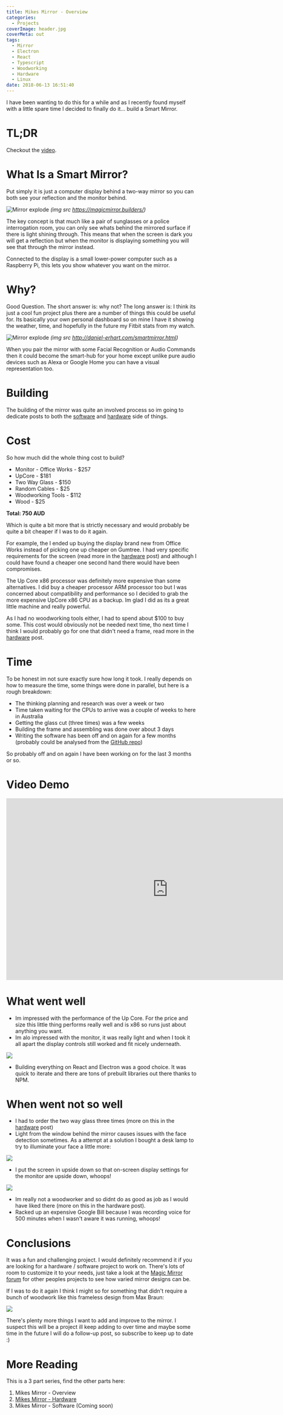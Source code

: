 ```yaml
---
title: Mikes Mirror - Overview
categories:
  - Projects
coverImage: header.jpg
coverMeta: out
tags:
  - Mirror
  - Electron
  - React
  - Typescript
  - Woodworking
  - Hardware
  - Linux
date: 2018-06-13 16:51:40
---
```


I have been wanting to do this for a while and as I recently found myself with a little spare time I decided to finally do it... build a Smart Mirror.

<!-- more -->

# TL;DR

Checkout the [video](#video).

# What Is a Smart Mirror?

Put simply it is just a computer display behind a two-way mirror so you can both see your reflection and the monitor behind.

![Mirror explode](./mirrorexplode.jpg)
*(img src https://magicmirror.builders/)*

The key concept is that much like a pair of sunglasses or a police interrogation room, you can only see whats behind the mirrored surface if there is light shining through. This means that when the screen is dark you will get a reflection but when the monitor is displaying something you will see that through the mirror instead.

Connected to the display is a small lower-power computer such as a Raspberry Pi, this lets you show whatever you want on the mirror.

# Why?

Good Question. The short answer is: why not? The long answer is: I think its just a cool fun project plus there are a number of things this could be useful for. Its basically your own personal dashboard so on mine I have it showing the weather, time, and hopefully in the future my Fitbit stats from my watch.

![Mirror explode](./healthmock.jpg)
*(img src http://daniel-erhart.com/smartmirror.html)*

When you pair the mirror with some Facial Recognition or Audio Commands then it could become the smart-hub for your home except unlike pure audio devices such as Alexa or Google Home you can have a visual representation too.

# Building

The building of the mirror was quite an involved process so im going to dedicate posts to both the [software](/projects/mikes-mirror-software/) and [hardware](/projects/mikes-mirror-hardware/) side of things.

# Cost

So how much did the whole thing cost to build? 

* Monitor - Office Works - $257
* UpCore - $181
* Two Way Glass - $150
* Random Cables - $25
* Woodworking Tools - $112
* Wood - $25

**Total: 750 AUD**

Which is quite a bit more that is strictly necessary and would probably be quite a bit cheaper if I was to do it again. 

For example, the I ended up buying the display brand new from Office Works instead of picking one up cheaper on Gumtree. I had very specific requirements for the screen (read more in the [hardware](/projects/mikes-mirror-hardware/) post) and although I could have found a cheaper one second hand there would have been compromises.

The Up Core x86 processor was definitely more expensive than some alternatives. I did buy a cheaper processor ARM processor too but I was concerned about compatibility and performance so I decided to grab the more expensive UpCore x86 CPU as a backup. Im glad I did as its a great little machine and really powerful.

As I had no woodworking tools either, I had to spend about $100 to buy some. This cost would obviously not be needed next time, tho next time I think I would probably go for one that didn't need a frame, read more in the [hardware](/projects/mikes-mirror-hardware/) post.

# Time

To be honest im not sure exactly sure how long it took. I really depends on how to measure the time, some things were done in parallel, but here is a rough breakdown:

* The thinking planning and research was over a week or two
* Time taken waiting for the CPUs to arrive was a couple of weeks to here in Australia
* Getting the glass cut (three times) was a few weeks
* Building the frame and assembling was done over about 3 days
* Writing the software has been off and on again for a few months (probably could be analysed from the [GitHub repo](https://github.com/mikecann/mikes-mirror))

So probably off and on again I have been working on for the last 3 months or so.

# <a name="video"></a> Video Demo

<iframe width="853" height="480" src="https://www.youtube.com/embed/FHjZnk6JYVQ" frameborder="0" allow="autoplay; encrypted-media" allowfullscreen></iframe>

# What went well

* Im impressed with the performance of the Up Core. For the price and size this little thing performs really well and is x86 so runs just about anything you want.
* Im alo impressed with the monitor, it was really light and when I took it all apart the display controls still worked and fit nicely underneath.

[![](./bottom-controls.jpg)](./bottom-controls.jpg)

* Building everything on React and Electron was a good choice. It was quick to iterate and there are tons of prebuilt libraries out there thanks to NPM.

# When went not so well

* I had to order the two way glass three times (more on this in the [hardware](/projects/mikes-mirror-hardware/) post)
* Light from the window behind the mirror causes issues with the face detection sometimes. As a attempt at a solution I bought a desk lamp to try to illuminate your face a little more:

[![](./mirror-with-desklight.jpg)](./mirror-with-desklight.jpg)

* I put the screen in upside down so that on-screen display settings for the monitor are upside down, whoops!

[![](./upsidown-ocd.jpg)](./upsidown-ocd.jpg)

* Im really not a woodworker and so didnt do as good as job as I would have liked there (more on this in the hardware post).
* Racked up an expensive Google Bill because I was recording voice for 500 minutes when I wasn't aware it was running, whoops!

# Conclusions

It was a fun and challenging project. I would definitely recommend it if you are looking for a hardware / software project to work on. There's lots of room to customize it to your needs, just take a look at the [Magic Mirror forum](https://forum.magicmirror.builders/category/12/show-your-mirror) for other peoples projects to see how varied mirror designs can be.

If I was to do it again I think I might so for something that didn't require a bunch of woodwork like this frameless design from Max Braun:

[![](./frameless-mirror.png)](./frameless-mirror.png)

There's plenty more things I want to add and improve to the mirror. I suspect this will be a project ill keep adding to over time and maybe some time in the future I will do a follow-up post, so subscribe to keep up to date :)

# More Reading

This is a 3 part series, find the other parts here:

1) Mikes Mirror - Overview
2) [Mikes Mirror - Hardware](/projects/mikes-mirror-hardware/)
3) Mikes Mirror - Software (Coming soon)